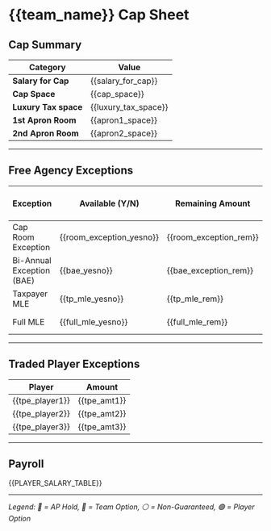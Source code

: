 # {{team_name}} Cap Sheet

## Cap Summary
  | Category             | Value                |
  |----------------------|----------------------|
  | **Salary for Cap**   | {{salary_for_cap}}   |
  | **Cap Space**        | {{cap_space}}        |
  | **Luxury Tax space** | {{luxury_tax_space}} |
  | **1st Apron Room**   | {{apron1_space}}     |
  | **2nd Apron Room**   | {{apron2_space}}     |

---

## Free Agency Exceptions

  | Exception                    | Available (Y/N)          | Remaining Amount               | Triggers Hard Cap? |
  |------------------------------|--------------------------|--------------------------------|---------------------|
  | Cap Room Exception           | {{room_exception_yesno}} | {{room_exception_rem}}         | No                  |
  | Bi-Annual Exception (BAE)    | {{bae_yesno}}            | {{bae_exception_rem}}          | At 1st Apron        |
  | Taxpayer MLE                 | {{tp_mle_yesno}}         | {{tp_mle_rem}}                 | At 2nd Apron        |
  | Full MLE                     | {{full_mle_yesno}}       | {{full_mle_rem}}               | At 1st Apron        |

---

## Traded Player Exceptions

| Player           | Amount        |
|------------------|----------------|
| {{tpe_player1}}  | {{tpe_amt1}}   |
| {{tpe_player2}}  | {{tpe_amt2}}   |
| {{tpe_player3}}  | {{tpe_amt3}}   |

---

## Payroll

{{PLAYER_SALARY_TABLE}}

---

*Legend: 🔴 = AP Hold, 🔵 = Team Option, ⚪ = Non-Guaranteed, 🟢 = Player Option*

